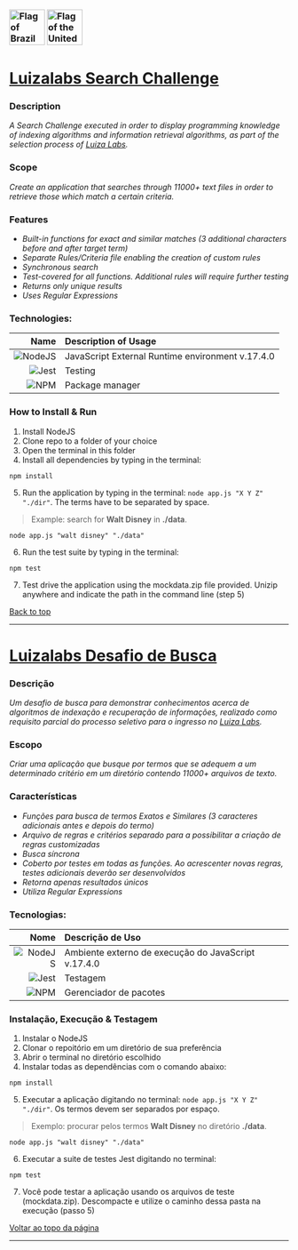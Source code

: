 <a name="back"></a>
### [<img width="64" alt="Flag of Brazil" src="https://upload.wikimedia.org/wikipedia/commons/thumb/0/05/Flag_of_Brazil.svg/64px-Flag_of_Brazil.svg.png">](#ptbr) [<img width="64" alt="Flag of the United States" src="https://upload.wikimedia.org/wikipedia/commons/thumb/d/d6/Flag_of_the_United_States_%283-2%29.svg/64px-Flag_of_the_United_States_%283-2%29.svg.png">](#en)

# [Luizalabs Search Challenge](https://www.linkedin.com/company/luizalabs/) <a name="en"></a>

### Description
*A Search Challenge executed in order to display programming knowledge of indexing algorithms and information retrieval algorithms, as part of the selection process of [Luiza Labs](https://www.linkedin.com/company/luizalabs/).*

### Scope
*Create an application that searches through 11000+ text files in order to retrieve those which match a certain criteria.*

### Features
* *Built-in functions for exact and similar matches (3 additional characters before and after target term)*
* *Separate Rules/Criteria file enabling the creation of custom rules*
* *Synchronous search*
* *Test-covered for all functions. Additional rules will require further testing*
* *Returns only unique results*
* *Uses Regular Expressions*

### Technologies:
| Name | Description of Usage |
| --: | :-- |
| ![NodeJS](https://img.shields.io/badge/node.js-6DA55F?style=for-the-badge&logo=node.js&logoColor=white) | JavaScript External Runtime environment v.17.4.0 |
| ![Jest](https://img.shields.io/badge/-jest-%23C21325?style=for-the-badge&logo=jest&logoColor=white) | Testing |
| ![NPM](https://img.shields.io/badge/NPM-%23000000.svg?style=for-the-badge&logo=npm&logoColor=white) | Package manager |

### How to Install & Run
1. Install NodeJS
2. Clone repo to a folder of your choice
3. Open the terminal in this folder
4. Install all dependencies by typing in the terminal:
```
npm install
```
5. Run the application by typing in the terminal: `node app.js "X Y Z" "./dir"`. The terms have to be separated by space.
> Example: search for **Walt Disney** in **./data**. 
```
node app.js "walt disney" "./data"
```
6. Run the test suite by typing in the terminal:
```
npm test
```
7. Test drive the application using the mockdata.zip file provided. Unizip anywhere and indicate the path in the command line (step 5)

[Back to top](#back)

---

# [Luizalabs Desafio de Busca](https://www.linkedin.com/company/luizalabs/) <a name="ptbr"></a>

### Descrição
*Um desafio de busca para demonstrar conhecimentos acerca de algoritmos de indexação e recuperação de informações, realizado como requisito parcial do processo seletivo para o ingresso no [Luiza Labs](https://www.linkedin.com/company/luizalabs/).*

### Escopo
*Criar uma aplicação que busque por termos que se adequem a um determinado critério em um diretório contendo 11000+ arquivos de texto.*

### Características
* *Funções para busca de termos Exatos e Similares (3 caracteres adicionais antes e depois do termo)*
* *Arquivo de regras e critérios separado para a possibilitar a criação de regras customizadas*
* *Busca síncrona*
* *Coberto por testes em todas as funções. Ao acrescenter novas regras, testes adicionais deverão ser desenvolvidos*
* *Retorna apenas resultados únicos*
* *Utiliza Regular Expressions*

### Tecnologias:
| Nome | Descrição de Uso |
| --: | :-- |
| ![NodeJS](https://img.shields.io/badge/node.js-6DA55F?style=for-the-badge&logo=node.js&logoColor=white) | Ambiente externo de execução do JavaScript v.17.4.0 |
| ![Jest](https://img.shields.io/badge/-jest-%23C21325?style=for-the-badge&logo=jest&logoColor=white) | Testagem |
| ![NPM](https://img.shields.io/badge/NPM-%23000000.svg?style=for-the-badge&logo=npm&logoColor=white) | Gerenciador de pacotes |

### Instalação, Execução & Testagem
1. Instalar o NodeJS
2. Clonar o repoitório em um diretório de sua preferência
3. Abrir o terminal no diretório escolhido
4. Instalar todas as dependências com o comando abaixo:
```
npm install
```
5. Executar a aplicação digitando no terminal: `node app.js "X Y Z" "./dir"`. Os termos devem ser separados por espaço.
> Exemplo: procurar pelos termos **Walt Disney** no diretório **./data**. 
```
node app.js "walt disney" "./data"
```
6. Executar a suite de testes Jest digitando no terminal:
```
npm test
```
7. Você pode testar a aplicação usando os arquivos de teste (mockdata.zip). Descompacte e utilize o caminho dessa pasta na execução (passo 5)

[Voltar ao topo da página](#back)

---
